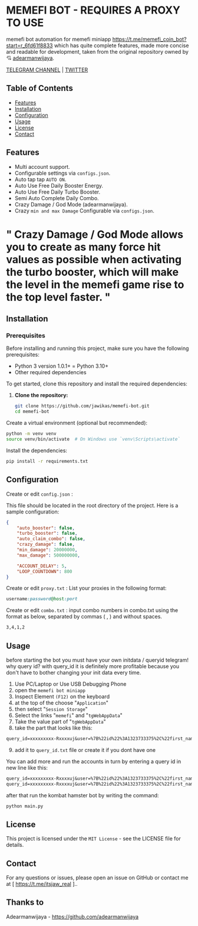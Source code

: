 # MEMEFI BOT - REQUIRES A PROXY TO USE

memefi bot automation for memefi miniapp https://t.me/memefi_coin_bot?start=r_6fd61f8833 which has quite complete features, made more concise and readable for development, taken from the original repository owned by 💘 [adearmanwijaya](https://github.com/adearmanwijaya).

[TELEGRAM CHANNEL](https://t.me/Deeplchain) | [TWITTER](https://x.com/itsjaw_real)

## Table of Contents

- [Features](#features)
- [Installation](#installation)
- [Configuration](#configuration)
- [Usage](#usage)
- [License](#license)
- [Contact](#contact)

## Features

- Multi account support.
- Configurable settings via `configs.json`.
- Auto tap tap `AUTO ON`.
- Auto Use Free Daily Booster Energy.
- Auto Use Free Daily Turbo Booster.
- Semi Auto Complete Daily Combo.
- Crazy Damage / God Mode (adearmanwijaya).
- Crazy `min and max Damage` Configurable via `configs.json`.

" Crazy Damage / God Mode allows you to create as many force hit values as possible when activating the turbo booster, which will make the level in the memefi game rise to the top level faster. "
====================================================

## Installation

### Prerequisites
Before installing and running this project, make sure you have the following prerequisites:
- Python 3 version 1.0.1+ = Python 3.10+
- Other required dependencies

To get started, clone this repository and install the required dependencies:

1. **Clone the repository:**

   ```bash
   git clone https://github.com/jawikas/memefi-bot.git
   cd memefi-bot
   ```

Create a virtual environment (optional but recommended):

```bash
python -m venv venv
source venv/bin/activate  # On Windows use `venv\Scripts\activate`
```
Install the dependencies:

```bash
pip install -r requirements.txt
```

## Configuration
Create or edit `config.json` :

This file should be located in the root directory of the project. Here is a sample configuration:

```json
{
    "auto_booster": false,
    "turbo_booster": false,
    "auto_claim_combo": false,
    "crazy_damage": false,
    "min_damage": 20000000,
    "max_damage": 500000000,

    "ACCOUNT_DELAY": 5,
    "LOOP_COUNTDOWN": 800
}

```

Create or edit `proxy.txt` :
List your proxies in the following format:

```ruby
username:password@host:port
```

Create or edit `combo.txt` :
input combo numbers in combo.txt using the format as below, separated by commas ( , ) and without spaces.

```bash
3,4,1,2
```

## Usage
before starting the bot you must have your own initdata / queryid telegram! why query id? with query_id it is definitely more profitable because you don't have to bother changing your init data every time.

1. Use PC/Laptop or Use USB Debugging Phone
2. open the `memefi bot miniapp`
3. Inspect Element `(F12)` on the keyboard
4. at the top of the choose "`Application`" 
5. then select "`Session Storage`" 
6. Select the links "`memefi`" and "`tgWebAppData`"
7. Take the value part of "`tgWebAppData`"
8. take the part that looks like this: 

```txt 
query_id=xxxxxxxxx-Rxxxxuj&user=%7B%22id%22%3A1323733375%2C%22first_name%22%3A%22xxxx%22%2C%22last_name%22%3A%22%E7%9A%BF%20xxxxxx%22%2C%22username%22%3A%22xxxxx%22%2C%22language_code%22%3A%22id%22%2C%22allows_write_to_pm%22%3Atrue%7D&auth_date=xxxxx&hash=xxxxxxxxxxxxxxxxxxxxxxxxxxxxxxxxxxxxxxxxxxxxxxxxxxxxxxxxxxxxxx
```
9. add it to `query_id.txt` file or create it if you dont have one


You can add more and run the accounts in turn by entering a query id in new line like this:
```txt
query_id=xxxxxxxxx-Rxxxxuj&user=%7B%22id%22%3A1323733375%2C%22first_name%22%3A%22xxxx%22%2C%22last_name%22%3A%22%E7%9A%BF%20xxxxxx%22%2C%22username%22%3A%22xxxxx%22%2C%22language_code%22%3A%22id%22%2C%22allows_write_to_pm%22%3Atrue%7D&auth_date=xxxxx&hash=xxxxxxxxxxxxxxxxxxxxxxxxxxxxxxxxxxxxxxxxxxxxxxxxxxxxxxxxxxxxxx
query_id=xxxxxxxxx-Rxxxxuj&user=%7B%22id%22%3A1323733375%2C%22first_name%22%3A%22xxxx%22%2C%22last_name%22%3A%22%E7%9A%BF%20xxxxxx%22%2C%22username%22%3A%22xxxxx%22%2C%22language_code%22%3A%22id%22%2C%22allows_write_to_pm%22%3Atrue%7D&auth_date=xxxxx&hash=xxxxxxxxxxxxxxxxxxxxxxxxxxxxxxxxxxxxxxxxxxxxxxxxxxxxxxxxxxxxxx
```

after that run the kombat hamster bot by writing the command:

```bash
python main.py
```

## License
This project is licensed under the `MIT License` - see the LICENSE file for details.

## Contact
For any questions or issues, please open an issue on GitHub or contact me at [ https://t.me/itsjaw_real ]..

## Thanks to
Adearmanwijaya - https://github.com/adearmanwijaya
